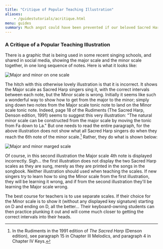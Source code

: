 ```yaml
---
title: "Critique of Popular Teaching Illustration"
aliases:
    - /guidestutorials/acritique.html
menu: guides
summary: Much angst could have been prevented if our beloved Sacred Harp books printed our minor music the way we actually sing it (as indeed, the Rudiments instruct us to sing it). Let us be reconciled emotionally to this by contemplating the angst non-English speakers react to the way in which we make some consonants do double duty for which sound that letter of the alphabet represents on the printed page, e.g., "cancel". Non-keynote Fa simply has a similar dual role...
---
```


### A Critique of a Popular Teaching Illustration
There is a graphic that is being used in some recent singing schools, and shared in social media, showing the major scale and the minor scale together, in one long sequence of notes. Here is what it looks like:

![Major and minor on one scale](img/MergedMajMinScalesAlone1.jpg)

The hitch with this otherwise lovely illustration is that it is incorrect. It shows the Major scale as Sacred Harp singers sing it, with the correct intervals between each note, but the Minor scale is wrong. Initially it seems like such a wonderful way to show how to get from the major to the minor; simply sing down two notes from the Major scale tonic note to land on the Minor scale tonic note. Indeed, page 18 of the Rudiments (The Sacred Harp, Denson edition, 1991) seems to suggest this very illustration: "The natural minor scale can be constructed from the major scale by moving the tonic from Fa down to La." But one needs to read the entire paragraph, for the above illustration does not show what all Sacred Harp singers do when they reach the 6th note of the minor scale.[^1] Rather, they do what is shown below:

![Major and minor marged scale](img/MergedMajMinScalesAlone2.jpg)

Of course, in this second illustration the Major scale 4th note is displayed incorrectly. Sigh... the first illustration does not display the two Sacred Harp scales as they are sung, merely as they are printed in the songs in the songbook. Neither illustration should used when teaching the scales. If new singers try to learn how to sing the Minor scale from the first illustration, they will be learning it wrong, and if from the second illustration they'll be learning the Major scale wrong.

The best course for teachers is to use separate scales. If their choice for the Minor scale is to show it (without any displayed key signature) starting on D and ending on D, all the better... Their keyboard-owning students can then practice plunking it out and will come much closer to getting the correct intervals into their heads.

[^1]: In the Rudiments in the 1991 edition of *The Sacred Harp* (Denson edition), see paragraph 15 in Chapter III Melodics, and paragraph 4 in Chapter IV Keys.